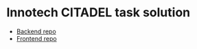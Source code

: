 # Innotech CITADEL task solution

 - [Backend repo](https://github.com/Innotech-CITADEL/Backend)
 - [Frontend repo](https://github.com/Innotech-CITADEL/Frontend)
 
